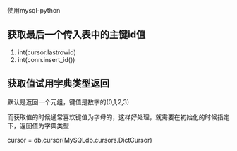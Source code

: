 使用mysql-python

获取最后一个传入表中的主键id值
-
1. int(cursor.lastrowid)
2. int(conn.insert_id())

获取值试用字典类型返回
-
默认是返回一个元组，键值是数字的(0,1,2,3)

而获取值的时候通常喜欢键值为字母的，这样好处理，就需要在初始化的时候指定下，返回值为字典类型


cursor = db.cursor(MySQLdb.cursors.DictCursor)
